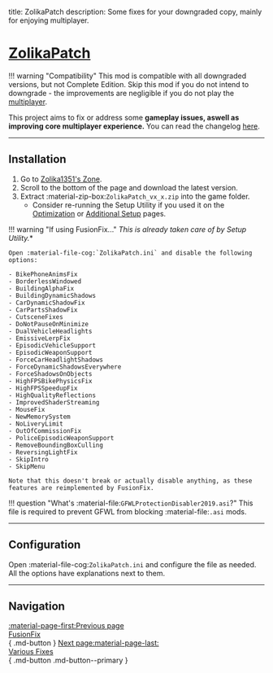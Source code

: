 title: ZolikaPatch
description: Some fixes for your downgraded copy, mainly for enjoying multiplayer.

# [ZolikaPatch](https://zolika1351.pages.dev/mods/ivpatch)

!!! warning "Compatibility"
    This mod is compatible with all downgraded versions, but not Complete Edition. Skip this mod if you do not intend to downgrade - the improvements are negligible if you do not play the [multiplayer](../extras/multiplayer.md).

This project aims to fix or address some **gameplay issues, aswell as improving core multiplayer experience.** You can read the changelog [here](https://zolika1351.pages.dev/mods/ivpatch).

---

<h2>Installation</h2> <a id="installation"></a>

1. Go to [Zolika1351's Zone](https://zolika1351.pages.dev/mods/ivpatch).
2. Scroll to the bottom of the page and download the latest version.
3. Extract :material-zip-box:`ZolikaPatch_vx_x.zip` into the game folder.
    - Consider re-running the Setup Utility if you used it on the [Optimization](../../optimization.md) or [Additional Setup](../../additional-setup.md) pages.

<a id="incompatible-options"></a>

!!! warning "If using FusionFix..."
    *This is already taken care of by Setup Utility.**

    Open :material-file-cog:`ZolikaPatch.ini` and disable the following options:

    - BikePhoneAnimsFix
    - BorderlessWindowed
    - BuildingAlphaFix
    - BuildingDynamicShadows
    - CarDynamicShadowFix
    - CarPartsShadowFix
    - CutsceneFixes
    - DoNotPauseOnMinimize
    - DualVehicleHeadlights
    - EmissiveLerpFix
    - EpisodicVehicleSupport
    - EpisodicWeaponSupport
    - ForceCarHeadlightShadows
    - ForceDynamicShadowsEverywhere
    - ForceShadowsOnObjects
    - HighFPSBikePhysicsFix
    - HighFPSSpeedupFix
    - HighQualityReflections
    - ImprovedShaderStreaming
    - MouseFix
    - NewMemorySystem
    - NoLiveryLimit
    - OutOfCommissionFix
    - PoliceEpisodicWeaponSupport
    - RemoveBoundingBoxCulling
    - ReversingLightFix
    - SkipIntro
    - SkipMenu

    Note that this doesn't break or actually disable anything, as these features are reimplemented by FusionFix.

!!! question "What's :material-file:`GFWLProtectionDisabler2019.asi`?"
    This file is required to prevent GFWL from blocking :material-file:`.asi` mods.

---

<h2>Configuration</h2> <a id="configuration"></a>

Open :material-file-cog:`ZolikaPatch.ini` and configure the file as needed. All the options have explanations next to them.

---

<h2>Navigation</h2> <a id="navigation"></a>

[:material-page-first:Previous page <br>FusionFix</br>](fusionfix.md){ .md-button } [Next page:material-page-last: <br>Various Fixes</br>](various-fixes.md){ .md-button .md-button--primary }
